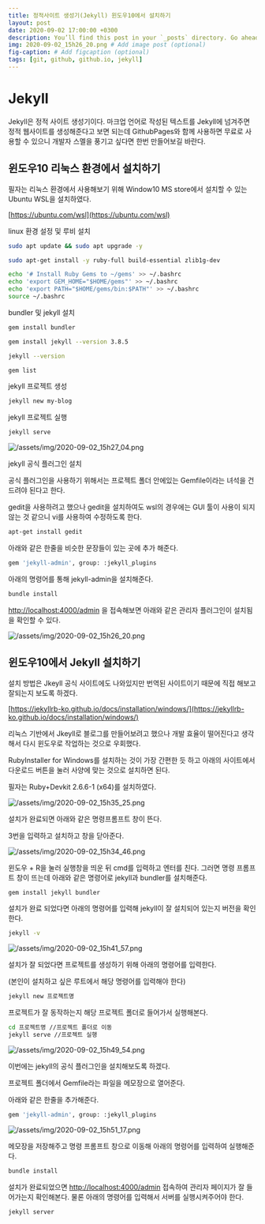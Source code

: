 ```yaml
---
title: 정적사이트 생성기(Jekyll) 윈도우10에서 설치하기
layout: post
date: 2020-09-02 17:00:00 +0300
description: You’ll find this post in your `_posts` directory. Go ahead and edit it and re-build the site to see your changes. # Add post description (optional)
img: 2020-09-02_15h26_20.png # Add image post (optional)
fig-caption: # Add figcaption (optional)
tags: [git, github, github.io, jekyll]
---
```


# Jekyll

Jekyll은 정적 사이트 생성기이다. 마크업 언어로 작성된 텍스트를 Jekyll에 넘겨주면 정적 웹사이트를 생성해준다고 보면 되는데 GithubPages와 함께 사용하면 무료로 사용할 수 있으니 개발자 스멜을 풍기고 싶다면 한번 만들어보길 바란다.

## 윈도우10 리눅스 환경에서 설치하기

필자는 리눅스 환경에서 사용해보기 위해 Window10 MS store에서 설치할 수 있는 Ubuntu WSL을 설치하였다.

[https://ubuntu.com/wsl](https://ubuntu.com/wsl)

linux 환경 설정 및 루비 설치

```bash
sudo apt update && sudo apt upgrade -y

sudo apt-get install -y ruby-full build-essential zlib1g-dev

echo '# Install Ruby Gems to ~/gems' >> ~/.bashrc
echo 'export GEM_HOME="$HOME/gems"' >> ~/.bashrc
echo 'export PATH="$HOME/gems/bin:$PATH"' >> ~/.bashrc
source ~/.bashrc
```

bundler 및 jekyll 설치

```bash
gem install bundler

gem install jekyll --version 3.8.5

jekyll --version

gem list
```

jekyll 프로젝트 생성

```bash
jekyll new my-blog
```

jekyll 프로젝트 실행

```bash
jekyll serve
```

![/assets/img/2020-09-02_15h27_04.png](/assets/img/2020-09-02_15h27_04.png)

jekyll 공식 플러그인 설치

공식 플러그인을 사용하기 위해서는 프로젝트 폴더 안에있는 Gemfile이라는 녀석을 건드려야 된다고 한다. 

gedit을 사용하려고 했으나 gedit을 설치하여도 wsl의 경우에는 GUI 툴이 사용이 되지 않는 것 같으니 vi를 사용하여 수정하도록 한다.

```bash
apt-get install gedit
```

아래와 같은 한줄을 비슷한 문장들이 있는 곳에 추가 해준다.

```bash
gem 'jekyll-admin', group: :jekyll_plugins
```

아래의 명령어를 통해 jekyll-admin을 설치해준다.

```bash
bundle install
```

[http://localhost:4000/admin](http://localhost:4000/admin) 을 접속해보면 아래와 같은 관리자 플러그인이 설치됨을 확인할 수 있다.

![/assets/img/2020-09-02_15h26_20.png](/assets/img/2020-09-02_15h26_20.png)

## 윈도우10에서 Jekyll 설치하기

설치 방법은 Jkeyll 공식 사이트에도 나와있지만 번역된 사이트이기 때문에 직접 해보고 잘되는지 보도록 하겠다.

[https://jekyllrb-ko.github.io/docs/installation/windows/](https://jekyllrb-ko.github.io/docs/installation/windows/)

리눅스 기반에서 Jkeyll로 블로그를 만들어보려고 했으나 개발 효율이 떨어진다고 생각해서 다시 윈도우로 작업하는 것으로 우회했다.

RubyInstaller for Windows를 설치하는 것이 가장 간편한 듯 하고 아래의 사이트에서 다운로드 버튼을 눌러 사양에 맞는 것으로 설치하면 된다.

필자는 Ruby+Devkit 2.6.6-1 (x64)를 설치하였다.

![/assets/img/2020-09-02_15h35_25.png](/assets/img/2020-09-02_15h35_25.png)

설치가 완료되면 아래와 같은 명령프롬프트 창이 뜬다.

3번을 입력하고 설치하고 창을 닫아준다.

![/assets/img/2020-09-02_15h34_46.png](/assets/img/2020-09-02_15h34_46.png)

윈도우 + R을 눌러 실행창을 띄운 뒤 cmd를 입력하고 엔터를 친다. 그러면 명령 프롬프트 창이 뜨는데 아래와 같은 명령어로 jekyll과 bundler를 설치해준다.

```bash
gem install jekyll bundler
```

설치가 완료 되었다면 아래의 명령어를 입력해 jekyll이 잘 설치되어 있는지 버전을 확인한다.

```bash
jekyll -v
```

![/assets/img/2020-09-02_15h41_57.png](/assets/img/2020-09-02_15h41_57.png)

설치가 잘 되었다면 프로젝트를 생성하기 위해 아래의 명령어를 입력한다.

(본인이 설치하고 싶은 루트에서 해당 명령어를 입력해야 한다)

```bash
jekyll new 프로젝트명
```

프로젝트가 잘 동작하는지 해당 프로젝트 폴더로 들어가서 실행해본다.

```bash
cd 프로젝트명 //프로젝트 폴더로 이동
jekyll serve //프로젝트 실행
```

![/assets/img/2020-09-02_15h49_54.png](/assets/img/2020-09-02_15h49_54.png)

이번에는 jekyll의 공식 플러그인을 설치해보도록 하겠다.

프로젝트 폴더에서 Gemfile라는 파일을 메모장으로 열어준다.

아래와 같은 한줄을 추가해준다.

```bash
gem 'jekyll-admin', group: :jekyll_plugins
```

![/assets/img/2020-09-02_15h51_17.png](/assets/img/2020-09-02_15h51_17.png)

메모장을 저장해주고 명령 프롬프트 창으로 이동해 아래의 명령어를 입력하여 실행해준다.

```bash
bundle install
```

설치가 완료되었으면 [http://localhost:4000/admin](http://localhost:4000/admin) 접속하여 관리자 페이지가 잘 들어가는지 확인해본다. 물론 아래의 명령어를 입력해서 서버를 실행시켜주어야 한다.

```bash
jekyll server
```
